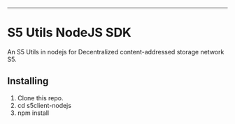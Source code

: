 ---

# S5 Utils NodeJS SDK

An S5 Utils in nodejs for Decentralized content-addressed storage network S5.

## Installing

1. Clone this repo.
2. cd s5client-nodejs
3. npm install
